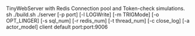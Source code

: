 TinyWebServer with Redis Connection pool and Token-check simulations. sh ./build.sh
./server [-p port] [-l LOGWrite] [-m TRIGMode] [-o OPT_LINGER] [-s sql_num] [-r redis_num] [-t thread_num] [-c close_log] [-a actor_model]
client default port:port:9006